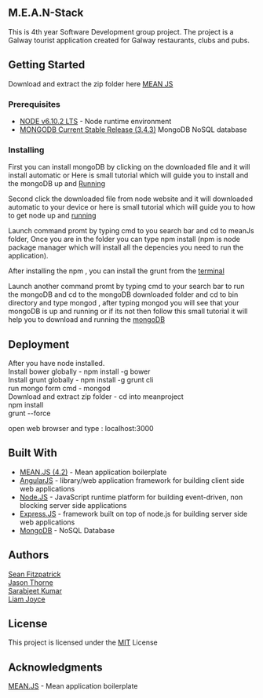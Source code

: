 ## M.E.A.N-Stack

This is 4th year Software Development group project. The project is a Galway tourist application created for Galway restaurants, clubs and pubs.


## Getting Started

Download and extract the zip folder here [MEAN JS](https://github.com/seanJosephFitzpatrick/M.E.A.N-Stack/archive/master.zip)

### Prerequisites

* [NODE v6.10.2 LTS](https://nodejs.org/en/) - Node runtime environment
* [MONGODB Current Stable Release (3.4.3)](https://www.mongodb.com/download-center#community) MongoDB NoSQL database 

### Installing

First you can install mongoDB by clicking on the downloaded file and it will install automatic or Here is small tutorial which will guide you to install and the mongoDB up and [Running](https://www.youtube.com/watch?v=_RQ4lET5ejw)

Second click the downloaded file from node website and it will downloaded automatic to your device or here is small tutorial which will guide you to how to get node up and [running](https://www.youtube.com/watch?v=8ODS6RM6x7g)

Launch command promt by typing cmd to you search bar and cd to meanJs folder, Once you are in the folder you can type npm install (npm is node package manager which will install all the depencies you need to run the application).

After installing the npm , you can install the grunt from the [terminal](https://gruntjs.com/installing-grunt)

Launch another command promt by typing  cmd to your search bar to run the mongoDB and cd to the mongoDB downloaded folder and cd to bin directory and type mongod , after typing mongod you will see that your mongoDB is up and running or if its not then follow this small tutorial it will help you to download and running the [mongoDB](https://www.mongodb.com/download-center#community)

## Deployment

After you have node installed.            
Install bower globally - npm install -g bower                
Install grunt globally - npm install -g grunt cli                   
run mongo form cmd - mongod                  
Download and extract zip folder - cd into meanproject                  
npm install           
grunt --force               

open web browser and type : localhost:3000              

## Built With

* [MEAN.JS (4.2)](https://meanjs.org/) - Mean application boilerplate                 
* [AngularJS](https://angularjs.org/) - library/web application framework for building client side web applications                       
* [Node.JS](https://nodejs.org/en/) - JavaScript runtime platform for building event-driven, non blocking server side applications              
* [Express.JS](http://expressjs.com/) - framework built on top of node.js for building server side web applications
* [MongoDB](https://www.mongodb.com/collateral/mongodb-3-4-whats-new?jmp=search&utm_source=google&utm_campaign=EMEA_UK-IE_MongoDB%20to%20Corp/Ent_Brand_Alpha_FM&utm_keyword=mongodb&utm_device=c&utm_network=g&utm_medium=cpc&utm_creative=165404902047&utm_matchtype=e&_bt=165404902047&_bk=mongodb&_bm=e&_bn=g&gclid=CKyCgcn--NECFW6x7QodofwFWw) - NoSQL Database                  



## Authors

[Sean Fitzpatrick](https://github.com/seanJosephFitzpatrick)           
[Jason Thorne](https://github.com/jasonthorne)                   
[Sarabjeet Kumar](https://github.com/sarbjeetkumar)                       
[Liam Joyce](https://github.com/Tangler203)                             



## License

This project is licensed under the [MIT](https://github.com/seanJosephFitzpatrick/M.E.A.N-Stack/blob/boiler/LICENSE) License

## Acknowledgments

[MEAN.JS](https://meanjs.org/) - Mean application boilerplate 



